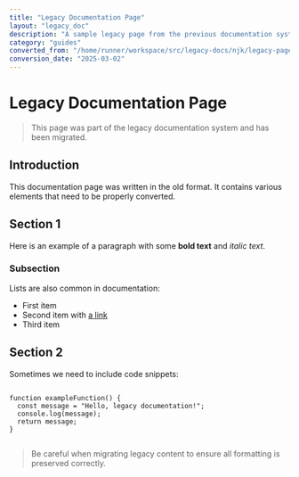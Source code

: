 ```yaml
---
title: "Legacy Documentation Page"
layout: "legacy_doc"
description: "A sample legacy page from the previous documentation system"
category: "guides"
converted_from: "/home/runner/workspace/src/legacy-docs/njk/legacy-page.njk"
conversion_date: "2025-03-02"
---
```


<html><head></head><body><div class="legacy-page">
  <h1>Legacy Documentation Page</h1>
  
  <blockquote class="info">
    This page was part of the legacy documentation system and has been migrated.
  </blockquote>
  
  <h2>Introduction</h2>
  <p>This documentation page was written in the old format. It contains various elements that need to be properly converted.</p>
  
  <h2>Section 1</h2>
  <p>Here is an example of a paragraph with some <strong>bold text</strong> and <em>italic text</em>.</p>
  
  <h3>Subsection</h3>
  <p>Lists are also common in documentation:</p>
  
  <ul>
    <li>First item</li>
    <li>Second item with <a href="#nested">a link</a></li>
    <li>Third item</li>
  </ul>
  
  <h2>Section 2</h2>
  <p>Sometimes we need to include code snippets:</p>
  
  <pre data-language="javascript"><code class="language-javascript">
function exampleFunction() {
  const message = "Hello, legacy documentation!";
  console.log(message);
  return message;
}
  </code></pre>
  <blockquote class="warning">
    Be careful when migrating legacy content to ensure all formatting is preserved correctly.
  </blockquote>
</div></body></html>